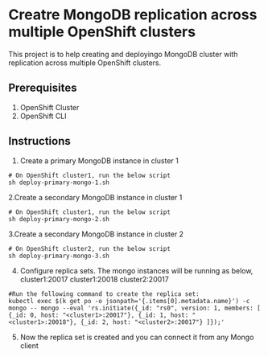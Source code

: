 # Creatre MongoDB replication across multiple OpenShift clusters

This project is to help creating and deployingo MongoDB cluster with replication across multiple OpenShift clusters.

## Prerequisites
1. OpenShift Cluster
2. OpenShift CLI

## Instructions
1. Create a primary MongoDB instance in cluster 1
```
# On OpenShift cluster1, run the below script
sh deploy-primary-mongo-1.sh 
```

2.Create a secondary MongoDB instance in cluster 1
```
# On OpenShift cluster1, run the below script
sh deploy-primary-mongo-2.sh 
```

3.Create a secondary MongoDB instance in cluster 2
```
# On OpenShift cluster2, run the below script
sh deploy-primary-mongo-3.sh 
```

4. Configure replica sets.
The mongo instances will be running as below,
cluster1:20017
cluster1:20018
cluster2:20017

```
#Run the following command to create the replica set:
kubectl exec $(k get po -o jsonpath='{.items[0].metadata.name}') -c mongo -- mongo --eval 'rs.initiate({_id: "rs0", version: 1, members: [ {_id: 0, host: "<cluster1>:20017"}, {_id: 1, host: "<cluster1>:20018"}, {_id: 2, host: "<cluster2>:20017"} ]});'
```

5. Now the replica set is created and you can connect it from any Mongo client
